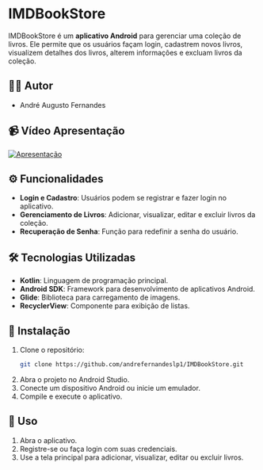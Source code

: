 # IMDBookStore

IMDBookStore é um **aplicativo Android** para gerenciar uma coleção de livros. Ele permite que os usuários façam login, cadastrem novos livros, visualizem detalhes dos livros, alterem informações e excluam livros da coleção.

## 👨‍💻 Autor

- André Augusto Fernandes

## 📹 Vídeo Apresentação

[![Apresentação](https://img.youtube.com/vi/4TA9KESXqfQ/0.jpg)](https://youtu.be/4TA9KESXqfQ)

## ⚙️ Funcionalidades

- **Login e Cadastro**: Usuários podem se registrar e fazer login no aplicativo.
- **Gerenciamento de Livros**: Adicionar, visualizar, editar e excluir livros da coleção.
- **Recuperação de Senha**: Função para redefinir a senha do usuário.

## 🛠️ Tecnologias Utilizadas

- **Kotlin**: Linguagem de programação principal.
- **Android SDK**: Framework para desenvolvimento de aplicativos Android.
- **Glide**: Biblioteca para carregamento de imagens.
- **RecyclerView**: Componente para exibição de listas.

## 🚀 Instalação

1. Clone o repositório:
    ```sh
    git clone https://github.com/andrefernandeslp1/IMDBookStore.git
    ```
2. Abra o projeto no Android Studio.
3. Conecte um dispositivo Android ou inicie um emulador.
4. Compile e execute o aplicativo.

## 📲 Uso

1. Abra o aplicativo.
2. Registre-se ou faça login com suas credenciais.
3. Use a tela principal para adicionar, visualizar, editar ou excluir livros.


